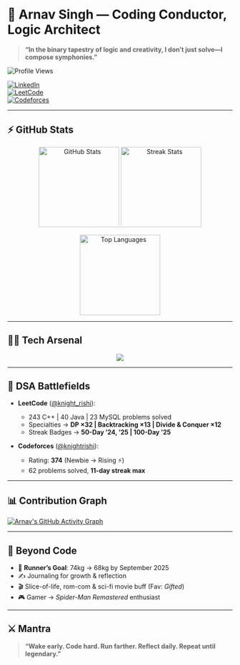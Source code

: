 # 🚀 Arnav Singh — Coding Conductor, Logic Architect  

> **“In the binary tapestry of logic and creativity, I don’t just solve—I compose symphonies.”**

![Profile Views](https://komarev.com/ghpvc/?username=knightrishi&color=blueviolet)  

[![LinkedIn](https://img.shields.io/badge/LinkedIn-arnav--singh-blue?logo=linkedin&logoColor=white)](https://www.linkedin.com/in/arnav-singh)  
[![LeetCode](https://img.shields.io/badge/LeetCode-knight__rishi-orange?logo=leetcode)](https://leetcode.com/u/knight_rishi/)  
[![Codeforces](https://img.shields.io/badge/Codeforces-knightrishi-blue?logo=codeforces)](https://codeforces.com/profile/knightrishi)  

---

## ⚡ GitHub Stats  

<p align="center">
  <img src="https://github-readme-stats.vercel.app/api?username=knightrishi&show_icons=true&theme=radical" alt="GitHub Stats" height="180" />
  <img src="https://github-readme-streak-stats.herokuapp.com/?user=knightrishi&theme=radical" alt="Streak Stats" height="180" />
</p>

<p align="center">
  <img src="https://github-readme-stats.vercel.app/api/top-langs/?username=knightrishi&layout=compact&theme=radical" alt="Top Languages" height="180" />
</p>

---

## 🧑‍💻 Tech Arsenal  

<p align="center">
  <img src="https://skillicons.dev/icons?i=cpp,java,js,react,nodejs,express,mongodb,mysql,html,css,tailwind,git,github" />
</p>

---

## 🎯 DSA Battlefields  

- **LeetCode** ([@knight_rishi](https://leetcode.com/u/knight_rishi/)):  
  - 243 C++ | 40 Java | 23 MySQL problems solved  
  - Specialties → **DP ×32 | Backtracking ×13 | Divide & Conquer ×12**  
  - Streak Badges → **50-Day ’24, ’25 | 100-Day ’25**  

- **Codeforces** ([@knightrishi](https://codeforces.com/profile/knightrishi)):  
  - Rating: **374** (Newbie → Rising ⚡)  
  - 62 problems solved, **11-day streak max**  

---

## 📊 Contribution Graph  

[![Arnav's GitHub Activity Graph](https://github-readme-activity-graph.vercel.app/graph?username=knightrishi&theme=react-dark&hide_border=true)](https://github.com/ashutosh00710/github-readme-activity-graph)  

---

## 🏃 Beyond Code  

- 🌄 **Runner’s Goal**: 74kg → 68kg by September 2025  
- ✍️ Journaling for growth & reflection  
- 🎬 Slice-of-life, rom-com & sci-fi movie buff (Fav: *Gifted*)  
- 🎮 Gamer → *Spider-Man Remastered* enthusiast  

---

## ⚔️ Mantra  

> **“Wake early. Code hard. Run farther. Reflect daily. Repeat until legendary.”**
